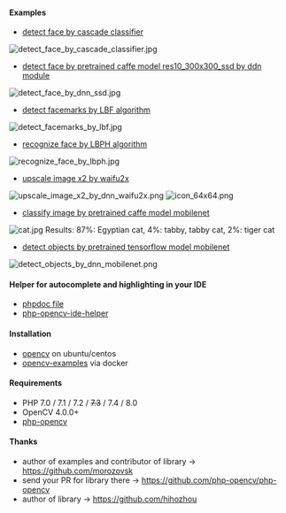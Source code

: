 #### Examples
- [detect face by cascade classifier](https://github.com/php-opencv/php-opencv-examples/blob/master/detect_face_by_cascade_classifier.php)

![detect_face_by_cascade_classifier.jpg](https://raw.githubusercontent.com/php-opencv/php-opencv-examples/master/results/detect_face_by_cascade_classifier.jpg)

- [detect face by pretrained caffe model res10_300x300_ssd by ddn module](https://github.com/php-opencv/php-opencv-examples/blob/master/detect_face_by_dnn_ssd.php)

![detect_face_by_dnn_ssd.jpg](https://raw.githubusercontent.com/php-opencv/php-opencv-examples/master/results/detect_face_by_dnn_ssd.jpg)

- [detect facemarks by LBF algorithm](https://github.com/php-opencv/php-opencv-examples/blob/master/detect_facemarks_by_lbf.php)

![detect_facemarks_by_lbf.jpg](https://raw.githubusercontent.com/php-opencv/php-opencv-examples/master/results/detect_facemarks_by_lbf.jpg)

- [recognize face by LBPH algorithm](https://github.com/php-opencv/php-opencv-examples/blob/master/recognize_face_by_lbph.php)

![recognize_face_by_lbph.jpg](https://raw.githubusercontent.com/php-opencv/php-opencv-examples/master/results/recognize_face_by_lbph.jpg)

- [upscale image x2 by waifu2x](https://github.com/php-opencv/php-opencv-examples/blob/master/upscale_image_x2_by_dnn_waifu2x.php)

![upscale_image_x2_by_dnn_waifu2x.png](https://raw.githubusercontent.com/php-opencv/php-opencv-examples/master/images/icon_64x64.png) ![icon_64x64.png](https://raw.githubusercontent.com/php-opencv/php-opencv-examples/master/results/upscale_image_x2_by_dnn_waifu2x.png)

- [classify image by pretrained caffe model mobilenet](https://github.com/php-opencv/php-opencv-examples/blob/master/classify_image_by_dnn_mobilenet.php)

![cat.jpg](https://raw.githubusercontent.com/php-opencv/php-opencv-examples/master/images/cat.jpg)
Results: 87%: Egyptian cat, 4%: tabby, tabby cat, 2%: tiger cat

- [detect objects by pretrained tensorflow model mobilenet](https://github.com/php-opencv/php-opencv-examples/blob/master/detect_objects_by_dnn_mobilenet.php)

![detect_objects_by_dnn_mobilenet.png](https://raw.githubusercontent.com/php-opencv/php-opencv-examples/master/results/detect_objects_by_dnn_mobilenet.png)

#### Helper for autocomplete and highlighting in your IDE
- [phpdoc file](https://github.com/php-opencv/php-opencv-examples/blob/master/phpdoc.php)
- [php-opencv-ide-helper](https://github.com/hihozhou/php-opencv-ide-helper)

#### Installation
- [opencv](https://github.com/php-opencv/php-opencv/wiki/Installation) on ubuntu/centos
- [opencv-examples](https://github.com/php-opencv/php-opencv-examples/wiki/installation-via-docker) via docker

#### Requirements
- PHP 7.0 / 7.1 / 7.2 / ~~7.3~~ / 7.4 / 8.0
- OpenCV 4.0.0+
- [php-opencv](https://github.com/php-opencv/php-opencv)

#### Thanks
- author of examples and contributor of library -> https://github.com/morozovsk
- send your PR for library there -> https://github.com/php-opencv/php-opencv
- author of library -> https://github.com/hihozhou
